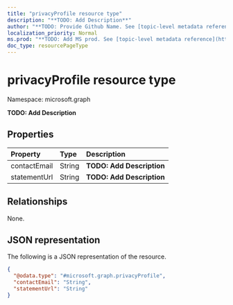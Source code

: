 ```yaml
---
title: "privacyProfile resource type"
description: "**TODO: Add Description**"
author: "**TODO: Provide Github Name. See [topic-level metadata reference](https://msgo.azurewebsites.net/add/document/guidelines/metadata.html#topic-level-metadata)**"
localization_priority: Normal
ms.prod: "**TODO: Add MS prod. See [topic-level metadata reference](https://msgo.azurewebsites.net/add/document/guidelines/metadata.html#topic-level-metadata)**"
doc_type: resourcePageType
---
```


# privacyProfile resource type

Namespace: microsoft.graph

**TODO: Add Description**

## Properties
|Property|Type|Description|
|:---|:---|:---|
|contactEmail|String|**TODO: Add Description**|
|statementUrl|String|**TODO: Add Description**|

## Relationships
None.

## JSON representation
The following is a JSON representation of the resource.
<!-- {
  "blockType": "resource",
  "@odata.type": "microsoft.graph.privacyProfile"
}
-->
``` json
{
  "@odata.type": "#microsoft.graph.privacyProfile",
  "contactEmail": "String",
  "statementUrl": "String"
}
```

